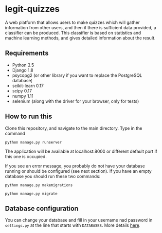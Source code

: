 # legit-quizzes
A web platform that allows users to make quizzes which will gather information from other users, and then if there is sufficient data provided, a classifier can be produced. This classifier is based on statistics and machine learning methods, and gives detailed information about the result.

## Requirements
- Python 3.5
- Django 1.8
- psycopg2 (or other library if you want to replace the PostgreSQL database)
- scikit-learn 0.17
- scipy 0.17
- numpy 1.11
- selenium (along with the driver for your browser, only for tests)

## How to run this
Clone this repository, and navigate to the main directory. Type in the command
```
python manage.py runserver
```
The application will be available at localhost:8000 or different default port if this one is occupied.

If you see an error message, you probably do not have your database running or should be configured (see next section). If you have an empty database you should run these two commands:

```
python manage.py makemigrations
```
```
python manage.py migrate
```

## Database configuration
You can change your database and fill in your username nad password in `settings.py` at the line that starts with `DATABASES`. More details [here](https://docs.djangoproject.com/en/1.11/ref/databases/).
